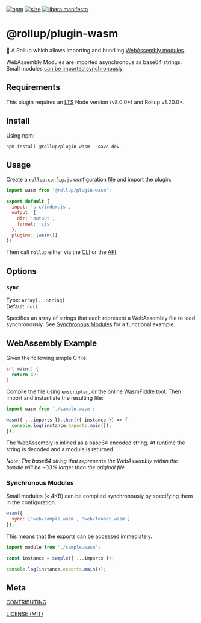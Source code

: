 [npm]: https://img.shields.io/npm/v/@rollup/plugin-wasm
[npm-url]: https://www.npmjs.com/package/@rollup/plugin-wasm
[size]: https://packagephobia.now.sh/badge?p=@rollup/plugin-wasm
[size-url]: https://packagephobia.now.sh/result?p=@rollup/plugin-wasm

[![npm][npm]][npm-url]
[![size][size]][size-url]
[![libera manifesto](https://img.shields.io/badge/libera-manifesto-lightgrey.svg)](https://liberamanifesto.com)

# @rollup/plugin-wasm

🍣 A Rollup which allows importing and bundling [WebAssembly modules](http://webassembly.org).

WebAssembly Modules are imported asynchronous as base64 strings. Small modules [can be imported synchronously](#synchronous-modules).

## Requirements

This plugin requires an [LTS](https://github.com/nodejs/Release) Node version (v8.0.0+) and Rollup v1.20.0+.

## Install

Using npm:

```console
npm install @rollup/plugin-wasm --save-dev
```

## Usage

Create a `rollup.config.js` [configuration file](https://www.rollupjs.org/guide/en/#configuration-files) and import the plugin:

```js
import wasm from '@rollup/plugin-wasm';

export default {
  input: 'src/index.js',
  output: {
    dir: 'output',
    format: 'cjs'
  },
  plugins: [wasm()]
};
```

Then call `rollup` either via the [CLI](https://www.rollupjs.org/guide/en/#command-line-reference) or the [API](https://www.rollupjs.org/guide/en/#javascript-api).

## Options

### `sync`

Type: `Array[...String]`<br>
Default: `null`

Specifies an array of strings that each represent a WebAssembly file to load synchronously. See [Synchronous Modules](#synchronous-modules) for a functional example.

## WebAssembly Example

Given the following simple C file:

```c
int main() {
  return 42;
}
```

Compile the file using `emscripten`, or the online [WasmFiddle](https://wasdk.github.io/WasmFiddle//) tool. Then import and instantiate the resulting file:

```js
import wasm from './sample.wasm';

wasm({ ...imports }).then(({ instance }) => {
  console.log(instance.exports.main());
});
```

The WebAssembly is inlined as a base64 encoded string. At runtime the string is decoded and a module is returned.

_Note: The base64 string that represents the WebAssembly within the bundle will be ~33% larger than the original file._

### Synchronous Modules

Small modules (< 4KB) can be compiled synchronously by specifying them in the configuration.

```js
wasm({
  sync: ['web/sample.wasm', 'web/foobar.wasm']
});
```

This means that the exports can be accessed immediately.

```js
import module from './sample.wasm';

const instance = sample({ ...imports });

console.log(instance.exports.main());
```

## Meta

[CONTRIBUTING](/.github/CONTRIBUTING.md)

[LICENSE (MIT)](/LICENSE)
